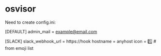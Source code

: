 # osvisor
Need to create config.ini:

[DEFAULT]
admin_mail = example@email.com

[SLACK]
slack_webhook_url = https://hook
hostname = anyhost
icon = :one: # from emoji list
